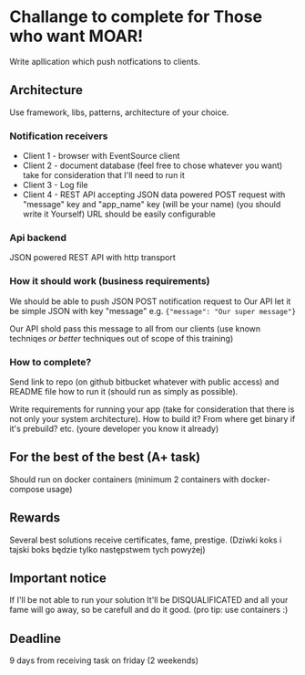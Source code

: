 # Challange to complete for Those who want MOAR!

Write apllication which push notfications to clients.

## Architecture

Use framework, libs, patterns, architecture of your choice.

### Notification receivers

- Client 1 - browser with EventSource client
- Client 2 - document database (feel free to chose whatever you want)
             take for consideration that I'll need to run it
- Client 3 - Log file
- Client 4 - REST API accepting JSON data powered POST request
             with "message" key and "app_name" key (will be your name)
             (you should write it Yourself) URL should be easily configurable

### Api backend

JSON powered REST API with http transport


### How it should work (business requirements)

We should be able to push JSON POST notification request to Our API
let it be simple JSON with key "message" e.g.  `{"message": "Our super message"}`

Our API shold pass this message to all from our clients
(use known techniqes *or better* techniques out of scope of this training)



### How to complete?

Send link to repo (on github bitbucket whatever with public access) and README file how to
run it (should run as simply as possible).

Write requirements for running your app (take for consideration that there is
not only your system architecture). How to build it? From where get binary if it's
prebuild? etc. (youre developer you know it already)



## For the best of the best (A+ task)

Should run on docker containers (minimum 2 containers with docker-compose usage)

## Rewards

Several best solutions receive certificates, fame, prestige.
(Dziwki koks i tajski boks będzie tylko następstwem tych powyżej)

## Important notice

If I'll be not able to run your solution It'll be DISQUALIFICATED
and all your fame will go away, so be carefull and do it good.
(pro tip: use containers :)

## Deadline

9 days from receiving task on friday (2 weekends)
